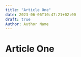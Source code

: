 ```yaml
---
title: "Article One"
date: 2023-06-06T10:47:21+02:00
draft: true
Author: Author Name
---
```


# Article One

